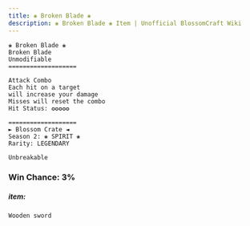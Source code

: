 ```yaml
---
title: ❀ Broken Blade ❀
description: ❀ Broken Blade ❀ Item | Unofficial BlossomCraft Wiki
---
```

```
❀ Broken Blade ❀
Broken Blade
Unmodifiable
===================

Attack Combo
Each hit on a target
will increase your damage
Misses will reset the combo
Hit Status: ✪✪✪✪✪

===================
► Blossom Crate ◄
Season 2: ❀ SPIRIT ❀
Rarity: LEGENDARY

Unbreakable
```
### Win Chance: 3%

##### item:
`Wooden sword`